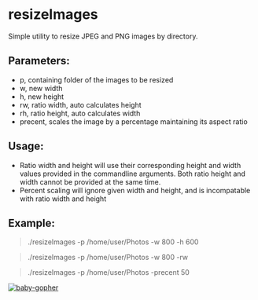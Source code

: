 resizeImages
============

Simple utility to resize JPEG and PNG images by directory.

## Parameters:
 * p, containing folder of the images to be resized
 * w, new width
 * h, new height
 * rw, ratio width, auto calculates height
 * rh, ratio height, auto calculates width
 * precent, scales the image by a percentage maintaining its aspect ratio

## Usage:
* Ratio width and height will use their corresponding height and width values provided in the commandline arguments.  Both ratio height and width cannot be provided at the same time.
* Percent scaling will ignore given width and height, and is incompatable with ratio width and height

## Example:
> ./resizeImages -p /home/user/Photos -w 800 -h 600

> ./resizeImages -p /home/user/Photos -w 800 -rw

> ./resizeImages -p /home/user/Photos -precent 50

[![baby-gopher](https://raw2.github.com/drnic/babygopher-site/gh-pages/images/babygopher-badge.png)](http://www.babygopher.org)
